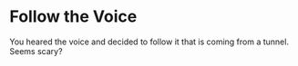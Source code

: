 # Follow the Voice
You heared the voice and decided to follow it that is coming from a tunnel. Seems scary?
